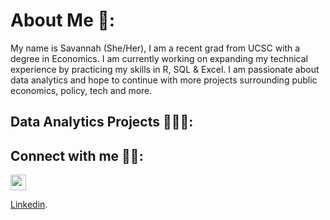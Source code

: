 <h1>  About Me 🙂:</h1>
     My name is Savannah (She/Her), I am a recent grad from UCSC with a degree in Economics.  I am currently working on expanding my technical experience by practicing my skills in R, SQL & Excel.  I am passionate about data analytics and hope to continue with more projects surrounding public economics, policy, tech and more.   

<h2>  Data Analytics Projects 👩🏻‍💻:</h2>



<h2>  Connect with me 🤳🏼:</h2>

<a href="www.linkedin.com/in/savannah-r-linkpage">
     <img src="https://cdn.jsdelivr.net/npm/simple-icons@v3/icons/linkedin.svg" style="width:25px;height:25px;">
</a>

[Linkedin](www.linkedin.com/in/savannah-r-linkpage).
